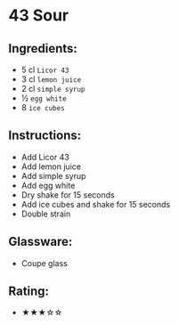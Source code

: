 # 43 Sour

## Ingredients:
- 5 cl `Licor 43`
- 3 cl `lemon juice`
- 2 cl `simple syrup`
- ½ `egg white`
- 8 `ice cubes`

## Instructions:
- Add Licor 43
- Add lemon juice
- Add simple syrup
- Add egg white
- Dry shake for 15 seconds
- Add ice cubes and shake for 15 seconds
- Double strain

## Glassware:
- Coupe glass

## Rating:
- ★★★☆☆